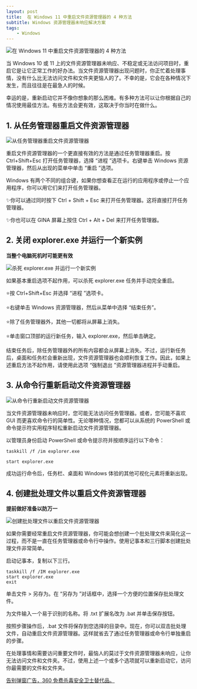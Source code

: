 ```yaml
---
layout: post
title:  在 Windows 11 中重启文件资源管理器的 4 种方法
subtitle: Windows 资源管理器未响应解决方案
tags:
    - Windows
---
```


![在 Windows 11 中重启文件资源管理器的 4 种方法](https://raw.githubusercontent.com/huijingfei/huijingfei.github.io/refs/heads/master/images/windows/restart%20File%20Explorer.avif)

当 Windows 10 或 11 上的文件资源管理器未响应、不稳定或无法访问项目时，重启它是让它正常工作的好办法。当文件资源管理器出现问题时，你正忙着处理事情，没有什么比无法访问文件和文件夹更恼人的了。不幸的是，它会在各种情况下发生，而且往往是在最急人的时候。

幸运的是，重新启动它并不像你想象的那么困难。有多种方法可以让你根据自己的情况使用最佳方法。有些方法会更有效，这取决于你当时在做什么。

## 1. 从任务管理器重启文件资源管理器

![从任务管理器重启文件资源管理器](https://raw.githubusercontent.com/huijingfei/huijingfei.github.io/refs/heads/master/images/windows/1-restart-file-explorer-from-task-manager-windows-11.avif)

重启文件资源管理器的一个更直接有效的方法是通过任务管理器重启。按 Ctrl+Shift+Esc 打开任务管理器，选择 “进程 ”选项卡。右键单击 Windows 资源管理器，然后从出现的菜单中单击 “重启 ”选项。

Windows 有两个不同的组合键，如果你想查看正在运行的应用程序或停止一个应用程序，你可以用它们来打开任务管理器。

✨你可以通过同时按下 Ctrl + Shift + Esc 来打开任务管理器。这将直接打开任务管理器。
    
✨你也可以在 GINA 屏幕上按住 Ctrl + Alt + Del 来打开任务管理器。

## 2. 关闭 explorer.exe 并运行一个新实例

**当整个电脑死机时可能更有效**

![杀死 explorer.exe 并运行一个新实例](https://raw.githubusercontent.com/huijingfei/huijingfei.github.io/refs/heads/master/images/windows/2-kill-restart-explorer-exe-windows.avif)

如果基本重启选项不起作用，可以杀死 explorer.exe 任务并手动完全重启。

⭐按 Ctrl+Shift+Esc 并选择 “进程 ”选项卡。

⭐右键单击 Windows 资源管理器，然后从菜单中选择 “结束任务”。

⭐除了任务管理器外，其他一切都将从屏幕上消失。

⭐单击窗口顶部的运行新任务，输入 explorer.exe，然后单击确定。

结束任务后，除任务管理器外的所有内容都会从屏幕上消失。不过，运行新任务后，桌面和任务栏会重新出现，文件资源管理器也会顺利恢复工作。因此，如果上述重启方法不起作用，请使用此选项 “强制退出 ”资源管理器进程并手动重启。

## 3. 从命令行重新启动文件资源管理器

![从命令行重新启动文件资源管理器](https://raw.githubusercontent.com/huijingfei/huijingfei.github.io/refs/heads/master/images/windows/3-restart-file-explorer-powershell-windows.avif)

当文件资源管理器未响应时，您可能无法访问任务管理器。或者，您可能不喜欢 GUI 而更喜欢命令行的简单性。无论哪种情况，您都可以从系统的 PowerShell 或命令提示符实用程序轻松重新启动文件资源管理器。

以管理员身份启动 PowerShell 或命令提示符并按顺序运行以下命令：
```
taskkill /f /im explorer.exe
```
```
start explorer.exe
```
成功运行命令后，任务栏、桌面和 Windows 体验的其他可视化元素将重新出现。

## 4. 创建批处理文件以重启文件资源管理器

**提前做好准备以防万一**

![创建批处理文件以重启文件资源管理器](https://raw.githubusercontent.com/huijingfei/huijingfei.github.io/refs/heads/master/images/windows/5-save-bat-file-save-restart-file-explorer.avif)

如果你需要经常重启文件资源管理器，你可能会想创建一个批处理文件来简化这一过程，而不是一直在任务管理器或命令行中操作。使用记事本和三行脚本创建批处理文件非常简单。

启动记事本，复制以下三行。
```
taskkill /f /IM explorer.exe
start explorer.exe
exit
```
单击文件 > 另存为。在 “另存为 ”对话框中，选择一个方便的位置保存批处理文件。

为文件输入一个易于识别的名称。将 .txt 扩展名改为 .bat 并单击保存按钮。

按照步骤操作后，.bat 文件将保存到您选择的目录中。现在，你可以双击批处理文件，自动重启文件资源管理器。这样就省去了通过任务管理器或命令行单独重启的步骤。

在处理事情和需要访问重要文件时，最恼人的莫过于文件资源管理器未响应，让你无法访问文件和文件夹。不过，使用上述一个或多个选项就可以重新启动它，访问你最需要的文件和文件夹。

[告别弹窗广告，360 免费杀毒安全卫士替代品。](https://tigress.cc/2024/08/03/free-antivirus/)

